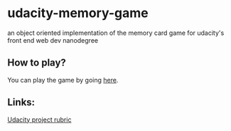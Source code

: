# udacity-memory-game
an object oriented implementation of the memory card game for udacity's front end web dev nanodegree

## How to play?
You can play the game by going [here](https://www.saarimzaman.com/udacity-memory-game/).

## Links:
[Udacity project rubric](https://review.udacity.com/#!/rubrics/591/view)

